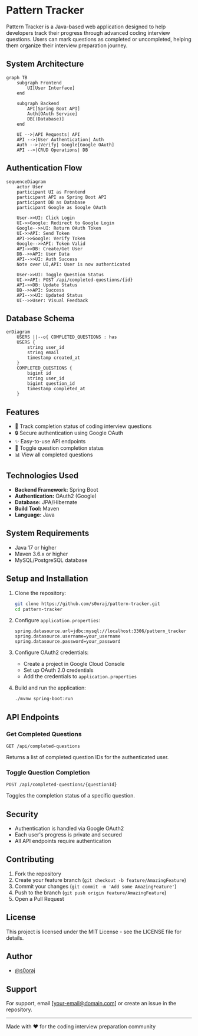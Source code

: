 # Pattern Tracker

Pattern Tracker is a Java-based web application designed to help developers track their progress through advanced coding interview questions. 
Users can mark questions as completed or uncompleted, helping them organize their interview preparation journey.

## System Architecture

```mermaid
graph TB
    subgraph Frontend
        UI[User Interface]
    end
    
    subgraph Backend
        API[Spring Boot API]
        Auth[OAuth Service]
        DB[(Database)]
    end
    
    UI -->|API Requests| API
    API -->|User Authentication| Auth
    Auth -->|Verify| Google[Google OAuth]
    API -->|CRUD Operations| DB
```

## Authentication Flow

```mermaid
sequenceDiagram
    actor User
    participant UI as Frontend
    participant API as Spring Boot API
    participant DB as Database
    participant Google as Google OAuth

    User->>UI: Click Login
    UI->>Google: Redirect to Google Login
    Google-->>UI: Return OAuth Token
    UI->>API: Send Token
    API->>Google: Verify Token
    Google-->>API: Token Valid
    API->>DB: Create/Get User
    DB-->>API: User Data
    API-->>UI: Auth Success
    Note over UI,API: User is now authenticated

    User->>UI: Toggle Question Status
    UI->>API: POST /api/completed-questions/{id}
    API->>DB: Update Status
    DB-->>API: Success
    API-->>UI: Updated Status
    UI-->>User: Visual Feedback
```

## Database Schema

```mermaid
erDiagram
    USERS ||--o{ COMPLETED_QUESTIONS : has
    USERS {
        string user_id
        string email
        timestamp created_at
    }
    COMPLETED_QUESTIONS {
        bigint id
        string user_id
        bigint question_id
        timestamp completed_at
    }
```

## Features

- 📝 Track completion status of coding interview questions
- 🔒 Secure authentication using Google OAuth
- ✨ Easy-to-use API endpoints
- 🔄 Toggle question completion status
- 📊 View all completed questions

## Technologies Used

- **Backend Framework:** Spring Boot
- **Authentication:** OAuth2 (Google)
- **Database:** JPA/Hibernate
- **Build Tool:** Maven
- **Language:** Java

## System Requirements

- Java 17 or higher
- Maven 3.6.x or higher
- MySQL/PostgreSQL database

## Setup and Installation

1. Clone the repository:
   ```bash
   git clone https://github.com/s0oraj/pattern-tracker.git
   cd pattern-tracker
   ```

2. Configure `application.properties`:
   ```properties
   spring.datasource.url=jdbc:mysql://localhost:3306/pattern_tracker
   spring.datasource.username=your_username
   spring.datasource.password=your_password
   ```

3. Configure OAuth2 credentials:
   - Create a project in Google Cloud Console
   - Set up OAuth 2.0 credentials
   - Add the credentials to `application.properties`

4. Build and run the application:
   ```bash
   ./mvnw spring-boot:run
   ```

## API Endpoints

### Get Completed Questions
```http
GET /api/completed-questions
```
Returns a list of completed question IDs for the authenticated user.

### Toggle Question Completion
```http
POST /api/completed-questions/{questionId}
```
Toggles the completion status of a specific question.

## Security

- Authentication is handled via Google OAuth2
- Each user's progress is private and secured
- All API endpoints require authentication

## Contributing

1. Fork the repository
2. Create your feature branch (`git checkout -b feature/AmazingFeature`)
3. Commit your changes (`git commit -m 'Add some AmazingFeature'`)
4. Push to the branch (`git push origin feature/AmazingFeature`)
5. Open a Pull Request

## License

This project is licensed under the MIT License - see the LICENSE file for details.

## Author

- [@s0oraj](https://github.com/s0oraj)

## Support

For support, email [your-email@domain.com] or create an issue in the repository.

---

Made with ❤️ for the coding interview preparation community
